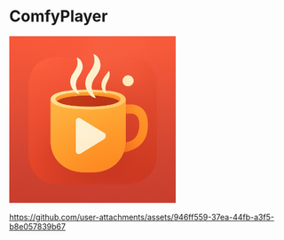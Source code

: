 # ComfyPlayer

<img src="Assets/ComfyPlayerLogo.png" alt="ComfyPlayer Logo" width="300"/>

https://github.com/user-attachments/assets/946ff559-37ea-44fb-a3f5-b8e057839b67

